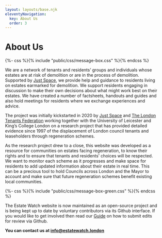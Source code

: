 ```yaml
---
layout: layouts/base.njk
eleventyNavigation:
  key: About Us
  order: 3
---
```

# About Us
{%- css %}{% include "public/css/message-box.css" %}{% endcss %}
<div class="message-box">
We are a network of tenants and residents’ groups and individuals whose estates are at risk of demolition or are in the process of demolition. Supported by <a href="https://justspace.org.uk"> Just Space</a>, we provide help and guidance to residents living on estates earmarked for demolition.
We support residents engaging in discussion to make their own decisions about what might work best on their estates. We have created a number of factsheets, handouts and guides and also hold meetings for residents where we exchange experiences and advice. 
</div>

The project was initially kickstarted in 2020 by <a href="https://justspace.org.uk/"><u> Just Space</u></a> and <a href="https://londontenants.org/">The London Tenants Federation</a> working together with the University of Leicester and King’s College London on a research project that has provided detailed evidence since 1997 of the displacement of London council tenants and leaseholders through regeneration schemes.

As the research project drew to a close, this website was developed as a resource for communities on estates facing regeneration, to know their rights and to ensure that tenants and residents’ choices will be respected. We want to monitor each scheme as it progresses and make space for residents to add updated information about their estate in real time. This can be a precious tool to hold Councils across London and the Mayor to account and make sure that future regeneration schemes benefit existing local communities.

{%- css %}{% include "public/css/message-box-green.css" %}{% endcss %}
<div class="message-box-green">
The Estate Watch website is now maintained as an open-source project and is being kept up to date by voluntary contributors via its Github interface. If you would like to get involved then read our <a href="/guide/"> Guide</a> on how to submit edits for review via Github.
</div>	

<b>You can contact us at <a href="mailto:info@estatewatch.london">info@estatewatch.london</a></b>
